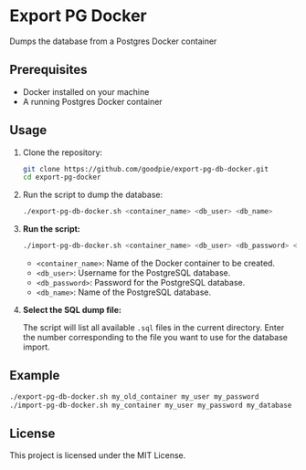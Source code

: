 # Export PG Docker

Dumps the database from a Postgres Docker container

## Prerequisites

- Docker installed on your machine
- A running Postgres Docker container

## Usage

1. Clone the repository:
    ```sh
    git clone https://github.com/goodpie/export-pg-db-docker.git
    cd export-pg-docker
    ```

2. Run the script to dump the database:
    ```sh 
    ./export-pg-db-docker.sh <container_name> <db_user> <db_name>
    ```

3. **Run the script:**

    ```sh
    ./import-pg-db-docker.sh <container_name> <db_user> <db_password> <db_name>
    ```

    - `<container_name>`: Name of the Docker container to be created.
    - `<db_user>`: Username for the PostgreSQL database.
    - `<db_password>`: Password for the PostgreSQL database.
    - `<db_name>`: Name of the PostgreSQL database.

4. **Select the SQL dump file:**

    The script will list all available `.sql` files in the current directory. Enter the number corresponding to the file you want to use for the database import.

## Example

```sh
./export-pg-db-docker.sh my_old_container my_user my_password
./import-pg-db-docker.sh my_container my_user my_password my_database
```

## License

This project is licensed under the MIT License.